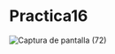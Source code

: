 # Practica16
![Captura de pantalla (72)](https://github.com/brandon48d/Practica16/assets/147564408/b5535ee8-b9bd-441d-bd47-570d7960f028)
